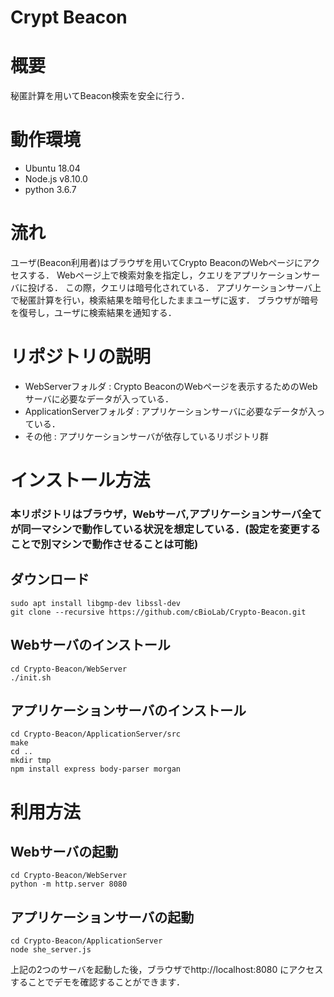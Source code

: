 # Crypt Beacon

# 概要
秘匿計算を用いてBeacon検索を安全に行う．

# 動作環境
* Ubuntu 18.04
* Node.js v8.10.0
* python 3.6.7

# 流れ
ユーザ(Beacon利用者)はブラウザを用いてCrypto BeaconのWebページにアクセスする．
Webページ上で検索対象を指定し，クエリをアプリケーションサーバに投げる．
この際，クエリは暗号化されている．
アプリケーションサーバ上で秘匿計算を行い，検索結果を暗号化したままユーザに返す．
ブラウザが暗号を復号し，ユーザに検索結果を通知する．

# リポジトリの説明
* WebServerフォルダ : Crypto BeaconのWebページを表示するためのWebサーバに必要なデータが入っている．
* ApplicationServerフォルダ : アプリケーションサーバに必要なデータが入っている．
* その他 : アプリケーションサーバが依存しているリポジトリ群

# インストール方法
### 本リポジトリはブラウザ，Webサーバ,アプリケーションサーバ全てが同一マシンで動作している状況を想定している．(設定を変更することで別マシンで動作させることは可能)

## ダウンロード

    sudo apt install libgmp-dev libssl-dev
    git clone --recursive https://github.com/cBioLab/Crypto-Beacon.git

## Webサーバのインストール

    cd Crypto-Beacon/WebServer
    ./init.sh

## アプリケーションサーバのインストール

    cd Crypto-Beacon/ApplicationServer/src
    make
    cd ..
    mkdir tmp
    npm install express body-parser morgan

# 利用方法

## Webサーバの起動

    cd Crypto-Beacon/WebServer
    python -m http.server 8080

## アプリケーションサーバの起動

    cd Crypto-Beacon/ApplicationServer
    node she_server.js

上記の2つのサーバを起動した後，ブラウザでhttp://localhost:8080 にアクセスすることでデモを確認することができます．